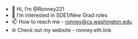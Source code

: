 - 👋 Hi, I’m @Ronney221
- 👀 I’m interested in SDE1/New Grad roles 
- 📫 How to reach me - ronney@cs.washington.edu
- 🌐 Check out my website - ronney.eth.link

<!---
Ronney221/Ronney221 is a ✨ special ✨ repository because its `README.md` (this file) appears on your GitHub profile.
You can click the Preview link to take a look at your changes.
--->
